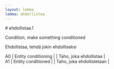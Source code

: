```yaml
---
layout: lemma
lemma: ehdollistaa
---
```


<div class="sense">
# <span class="sensename">ehdollistaa.1</span>

<span class="description">Condition, make something conditioned</span>



<span class="description">Ehdollistaa, tehdä jokin ehdolliseksi</span>



A0 | Entity conditioning |   | Taho, joka ehdollistaa |  
A1 | Entity conditioned |   | Taho, joka ehdollistetaan |  

</div>

